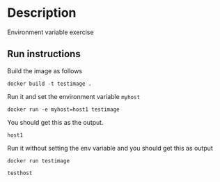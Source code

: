 # Description

Environment variable exercise

## Run instructions

Build the image as follows

    docker build -t testimage .

Run it and set the environment variable `myhost`

    docker run -e myhost=host1 testimage

You should get this as the output.

    host1

Run it without setting the env variable and you should get this as output

    docker run testimage

    testhost


